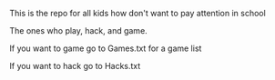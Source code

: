 This is the repo for all kids how don't want to pay attention in school


The ones who play, hack, and game. 



If you want to game go to Games.txt for a game list




If you want to hack go to Hacks.txt



